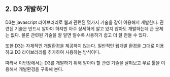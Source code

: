 ## 2. D3 개발하기

D3는 javascript 라이브러리로 웹과 관련된 몇가지 기술을 같이 이용해서 개발한다.
관련된 기술은 반드시 알아야 하지만 아주 상세하게 알고 있지 않아도 개발하는데 큰 문제는 없다.
물론 관련된 기술을 잘 알면 알수록 사용하기 쉽고 더 잘 만들 수 있다.

또한 D3는 자체적인 개발환경을 제공하지 않는다.
일반적인 웹개발 환경을 그대로 이용하고 D3 라이브러리를 추가하여 사용하는 방식이다.

따라서 이번장에서는 D3를 개발하기 위해 알아야 할 관련 기술을 살펴보고 무료 툴을 이용해서 개발환경을 구축해 본다.
